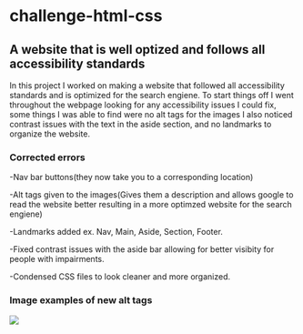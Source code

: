 # challenge-html-css

## A website that is well optized and follows all accessibility standards

In this project I worked on making a website that followed all accessibility standards and is optimized for the search engiene. To start things off I went throughout the webpage looking for any accessibility issues I could fix, some things I was able to find were no alt tags for the images I also noticed contrast issues with the text in the aside section, and no landmarks to organize the website. 

### Corrected errors
-Nav bar buttons(they now take you to a corresponding location)

-Alt tags given to the images(Gives them a description and allows google to read the website better resulting in a more optimzed website for the search engiene)

-Landmarks added ex. Nav, Main, Aside, Section, Footer.

-Fixed contrast issues with the aside bar allowing for better visibity for people with impairments.

-Condensed CSS files to look cleaner and more organized.

### Image examples of new alt tags
<img src="images/Alt-tags.png">

